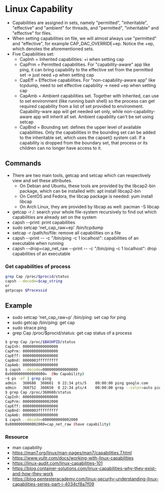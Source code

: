 # Linux Capability
- Capabilities are assigned in sets, namely "permitted", "inheritable", "effective" and "ambient" for threads, and "permitted", "inheritable" and "effective" for files. 
- When setting capabilities on file, we will almost always use "permitted" and "effective", for example CAP_DAC_OVERRIDE+ep. Notice the +ep, which denotes the aforementioned sets.
- Five Capabilities set:
  - CapInh = Inherited capabilities: +i when setting cap
  - CapPrm = Permitted capabilities. For "capability-aware" app like ping, it can bring capability to the effective set from the permitted set -> just need +p when setting cap
  - CapEff = Effective capabilities. For "non-capability-aware app" like tcpdump, need to set effective capability -> need +ep when setting cap
  - CapAmb = Ambient capabilities set. Together with Inherited, can use to set environment (like running bash shell) so the process can get required capability from a list of set provided to environment. Capability-ware app will get needed set only, while non-capability-aware app will inherit all set. Ambient capability can't be set using setcap 
  - CapBnd = Bounding set: defines the upper level of available capabilities. Only the capabilities in the bounding set can be added to the inheritable set, which uses the capset() system call. If a capability is dropped from the boundary set, that process or its children can no longer have access to it.
  
## Commands
- There are two main tools, getcap and setcap which can respectively view and set these attributes.
  - On Debian and Ubuntu, these tools are provided by the libcap2-bin package, which can be installed with: apt install libcap2-bin
  - On CentOS and Fedora, the libcap package is needed: yum install libcap
  - On Arch Linux, they are provided by libcap as well: pacman -S libcap
- getcap -r /: search your whole file-system recursively to find out which capabilities are already set on the system 
- capsh --print: print capabilities
- sudo setcap 'net_cap_raw+ep' /bin/tcpdump
- setcap -r /path/to/file: remove all capabilities on a file
- capsh --print -- -c "/bin/ping -c 1 localhost": capabilities of an executable when running
- capsh --drop=cap_net_raw --print -- -c "/bin/ping -c 1 localhost": drop capabilities of an executable

### Get capabilities of process
```bash
grep Cap /proc/$procid/status
capsh --decode=$cap_string
or
getpcaps $Processid
```

## Example
- sudo setcap 'net_cap_raw+p' /bin/ping: set cap for ping
- sudo getcap /bin/ping: get cap
- sudo strace ping
- grep Cap /proc/$procid/status: get cap status of a process
```bash
$ grep Cap /proc/$BASHPID/status
CapInh: 0000000000000000
CapPrm: 0000000000000000
CapEff: 0000000000000000
CapBnd: 0000003fffffffff
CapAmb: 0000000000000000
$ capsh --decode=0000000000000000
0x0000000000000000=  (No Capability)
~$ ps -ef | grep ping
admin   360680  360661  0 22:34 pts/5    00:00:00 ping google.com
admin   360752  360650  0 22:34 pts/4    00:00:00 grep --color=auto ping
$ grep Cap /proc/360680/status
CapInh: 0000000000000000
CapPrm: 0000000000002000
CapEff: 0000000000000000
CapBnd: 0000003fffffffff
CapAmb: 0000000000000000
$ capsh --decode=0000000000002000
0x0000000000002000=cap_net_raw (have capability)
```

### Resource
- man capability
- https://man7.org/linux/man-pages/man7/capabilities.7.html
- https://www.vultr.com/docs/working-with-linux-capabilities
- https://linux-audit.com/linux-capabilities-101
- https://blog.container-solutions.com/linux-capabilities-why-they-exist-and-how-they-work
- https://blog.pentesteracademy.com/linux-security-understanding-linux-capabilities-series-part-i-4034cf8a7f09